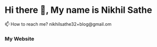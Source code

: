 # Hi there 👋, My name is Nikhil Sathe

<p>📫 How to reach me? nikhilsathe32+blog@gmail.om</p>
<h3 href="www.nikhilsathe.com">My Website</h3>
